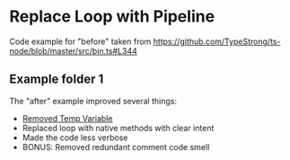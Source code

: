 # Replace Loop with Pipeline

Code example for "before" taken from https://github.com/TypeStrong/ts-node/blob/master/src/bin.ts#L344

## **Example folder 1**
The "after" example improved several things:
  - [Removed Temp Variable](https://refactoring.com/catalog/inlineVariable.html)
  - Replaced loop with native methods with clear intent
  - Made the code less verbose
  - BONUS: Removed redundant comment code smell
